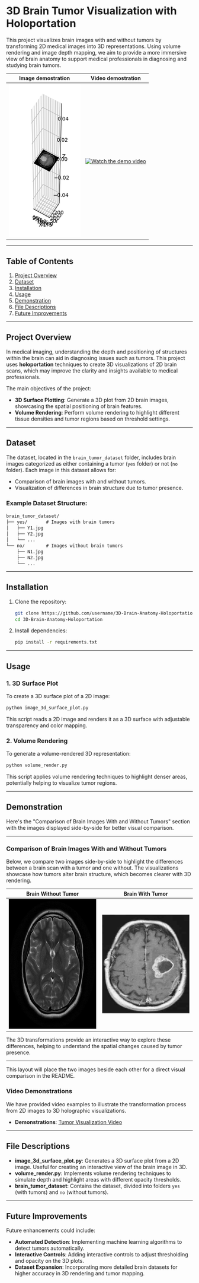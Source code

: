 # 3D Brain Tumor Visualization with Holoportation

This project visualizes brain images with and without tumors by transforming 2D medical images into 3D representations. Using volume rendering and image depth mapping, we aim to provide a more immersive view of brain anatomy to support medical professionals in diagnosing and studying brain tumors.


| Image demostration | Video demostration |
|---------------------|------------------|
| ![3D Brain Visualization](https://raw.githubusercontent.com/Nayan-Bebale/3D-Brain-Anatomy-Holoportation/refs/heads/main/demo.png)| [![Watch the demo video](https://img.shields.io/badge/Demo-Video-blue)](https://github.com/Nayan-Bebale/3D-Brain-Anatomy-Holoportation/blob/main/demoVideo.mp4) |

---

## Table of Contents
1. [Project Overview](#project-overview)
2. [Dataset](#dataset)
3. [Installation](#installation)
4. [Usage](#usage)
5. [Demonstration](#demonstration)
6. [File Descriptions](#file-descriptions)
7. [Future Improvements](#future-improvements)

---

## Project Overview

In medical imaging, understanding the depth and positioning of structures within the brain can aid in diagnosing issues such as tumors. This project uses **holoportation** techniques to create 3D visualizations of 2D brain scans, which may improve the clarity and insights available to medical professionals.

The main objectives of the project:
- **3D Surface Plotting**: Generate a 3D plot from 2D brain images, showcasing the spatial positioning of brain features.
- **Volume Rendering**: Perform volume rendering to highlight different tissue densities and tumor regions based on threshold settings.

---

## Dataset

The dataset, located in the `brain_tumor_dataset` folder, includes brain images categorized as either containing a tumor (`yes` folder) or not (`no` folder). Each image in this dataset allows for:
- Comparison of brain images with and without tumors.
- Visualization of differences in brain structure due to tumor presence.

### Example Dataset Structure:
```plaintext
brain_tumor_dataset/
├── yes/       # Images with brain tumors
│   ├── Y1.jpg
│   ├── Y2.jpg
│   └── ...
└── no/        # Images without brain tumors
    ├── N1.jpg
    ├── N2.jpg
    └── ...
```

---

## Installation

1. Clone the repository:
   ```bash
   git clone https://github.com/username/3D-Brain-Anatomy-Holoportation.git
   cd 3D-Brain-Anatomy-Holoportation
   ```

2. Install dependencies:
   ```bash
   pip install -r requirements.txt
   ```

---

## Usage

### 1. 3D Surface Plot
To create a 3D surface plot of a 2D image:
```bash
python image_3d_surface_plot.py
```
This script reads a 2D image and renders it as a 3D surface with adjustable transparency and color mapping.

### 2. Volume Rendering
To generate a volume-rendered 3D representation:
```bash
python volume_render.py
```
This script applies volume rendering techniques to highlight denser areas, potentially helping to visualize tumor regions.

---

## Demonstration

Here's the "Comparison of Brain Images With and Without Tumors" section with the images displayed side-by-side for better visual comparison.

---

### Comparison of Brain Images With and Without Tumors

Below, we compare two images side-by-side to highlight the differences between a brain scan with a tumor and one without. The visualizations showcase how tumors alter brain structure, which becomes clearer with 3D rendering.

| Brain Without Tumor | Brain With Tumor |
|---------------------|------------------|
| <img src="https://raw.githubusercontent.com/Nayan-Bebale/3D-Brain-Anatomy-Holoportation/refs/heads/main/brain_tumor_dataset/no/1%20no.jpeg" alt="Without Tumor" width="310" height="350"> | ![Tumor Present](https://raw.githubusercontent.com/Nayan-Bebale/3D-Brain-Anatomy-Holoportation/refs/heads/main/brain_tumor_dataset/yes/Y10.jpg) |

The 3D transformations provide an interactive way to explore these differences, helping to understand the spatial changes caused by tumor presence.

--- 

This layout will place the two images beside each other for a direct visual comparison in the README.

### Video Demonstrations
We have provided video examples to illustrate the transformation process from 2D images to 3D holographic visualizations.
- **Demonstrations**: [Tumor Visualization Video](./videos/tumor_video.mp4)

---

## File Descriptions

- **image_3d_surface_plot.py**: Generates a 3D surface plot from a 2D image. Useful for creating an interactive view of the brain image in 3D.
- **volume_render.py**: Implements volume rendering techniques to simulate depth and highlight areas with different opacity thresholds.
- **brain_tumor_dataset**: Contains the dataset, divided into folders `yes` (with tumors) and `no` (without tumors).

---

## Future Improvements

Future enhancements could include:
- **Automated Detection**: Implementing machine learning algorithms to detect tumors automatically.
- **Interactive Controls**: Adding interactive controls to adjust thresholding and opacity on the 3D plots.
- **Dataset Expansion**: Incorporating more detailed brain datasets for higher accuracy in 3D rendering and tumor mapping.
